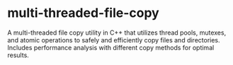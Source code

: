 # multi-threaded-file-copy
 A multi-threaded file copy utility in C++ that utilizes thread pools, mutexes, and atomic operations to safely and efficiently copy files and directories. Includes performance analysis with different copy methods for optimal results.
